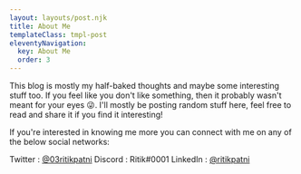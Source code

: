 ```yaml
---
layout: layouts/post.njk
title: About Me
templateClass: tmpl-post
eleventyNavigation:
  key: About Me
  order: 3
---
```


This blog is mostly my half-baked thoughts and maybe some interesting stuff too. If you feel like you don't like something, then it probably wasn't meant for your eyes 😜. I'll mostly be posting random stuff here, feel free to read and share it if you find it interesting!

If you're interested in knowing me more you can connect with me on any of the below social networks:

Twitter : [@03ritikpatni](https://twitter.com/03ritikpatni)
Discord : Ritik#0001
LinkedIn : [@ritikpatni](https://www.linkedin.com/in/ritikpatni/)
